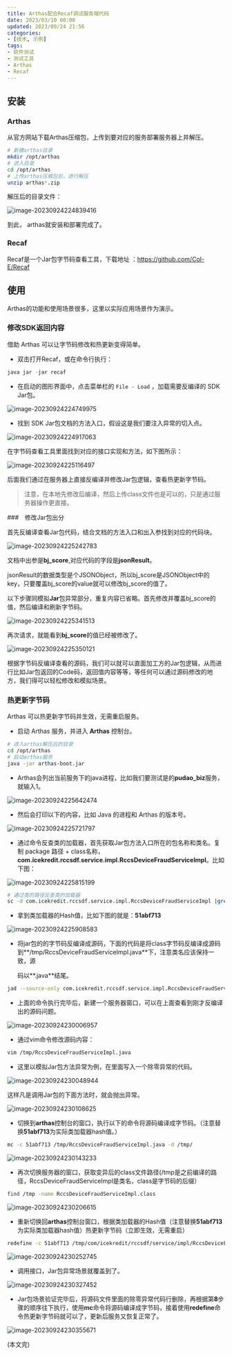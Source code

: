 ```yaml
---
title: Arthas配合Recaf调试服务端代码
date: 2023/03/10 00:00
updated: 2023/09/24 21:56
categories:
- [技术, 示例]
tags:
- 软件测试
- 测试工具
- Arthas
- Recaf
---
```


## 安装

### Arthas

从官方网站下载Arthas压缩包，上传到要对应的服务部署服务器上并解压。

```sh
# 新建arthas目录
mkdir /opt/arthas
# 进入目录
cd /opt/arthas
# 上传arthas压缩包后，进行解压
unzip arthas*.zip
```

解压后的目录文件：

![image-20230924224839416](./assets/image-20230924224839416.png)

到此，  arthas就安装和部署完成了。

### Recaf

Recaf是一个Jar包字节码查看工具，下载地址 ：https://github.com/Col-E/Recaf



## 使用

Arthas的功能和使用场景很多，这里以实际应用场景作为演示。



### 修改SDK返回内容

借助 Arthas 可以让字节码修改和热更新变得简单。

- 双击打开Recaf，或在命令行执行：


```java
java jar -jar recaf
```

- 在启动的图形界面中，点击菜单栏的 `File - Load` ，加载需要反编译的 SDK Jar包。

![image-20230924224749975](./assets/image-20230924224749975.png)

- 找到 SDK Jar包文档的方法入口，假设这是我们要注入异常的切入点。

![image-20230924224917063](./assets/image-20230924224917063.png)

在字节码查看工具里面找到对应的接口实现和方法，如下图所示：

![image-20230924225116497](./assets/image-20230924225116497.png)

后面我们通过在服务器上直接反编译并修改Jar包逻辑，查看热更新字节码。

>  注意，在本地先修改后编译，然后上传class文件也是可以的，只是通过服务器操作更直接。



###　修改Jar包出分

首先反编译查看Jar包代码，结合文档的方法入口和出入参找到对应的代码块。

![image-20230924225242783](./assets/image-20230924225242783.png)

文档中出参是**bj_score**,对应代码的字段是**jsonResult**。

jsonResult的数据类型是个JSONObject，所以bj_score是JSONObject中的key，只要覆盖bj_score的value就可以修改bj_score的值了。

以下步骤同模拟**Jar**包异常部分，重复内容已省略。首先修改并覆盖bj_score的值，然后编译和刷新字节码。

![image-20230924225341513](./assets/image-20230924225341513.png)

再次请求，就能看到**bj_score**的值已经被修改了。

![image-20230924225350121](./assets/image-20230924225350121.png)

根据字节码反编译查看的源码，我们可以就可以直面加工方的Jar包逻辑，从而进行比如Jar包返回的Code码，返回值内容等等，等任何可以通过源码修改的地方，我们得可以轻松修改和模拟场景。

### 热更新字节码

Arthas 可以热更新字节码并生效，无需重启服务。

- 启动 Arthas 服务，并进入 **Arthas** 控制台。

```sh
# 进入arthas解压后的目录
cd /opt/arthas
# 启动arthas服务
java -jar arthas-boot.jar
```

- Arthas会列出当前服务下的java进程，比如我们要测试是的**pudao_biz**服务，就输入1。

![image-20230924225642474](./assets/image-20230924225642474.png)

- 然后会打印以下的内容，比如 Java 的进程和 Arthas 的版本号。

![image-20230924225721797](./assets/image-20230924225721797.png)

- 通过命令反查类的加载器，首先获取Jar包方法入口所在的包名称和类名。复制 package 路径 + class名称，**com.icekredit.rccsdf.service.impl.RccsDeviceFraudServiceImpl**。比如下图：

![image-20230924225815199](./assets/image-20230924225815199.png)

 ```sh
 # 通过类的路径反查类的加载器
 sc -d com.icekredit.rccsdf.service.impl.RccsDeviceFraudServiceImpl |grep classLoaderHash
 ```

- 拿到类加载器的Hash值，比如下图的就是：**51abf713**

![image-20230924225908583](./assets/image-20230924225908583.png) 

- 将jar包的的字节码反编译成源码，下面的代码是将class字节码反编译成源码到**/tmp/RccsDeviceFraudServiceImpl.java**下，注意类名应该保持一致，源

  码以**.java**结尾。

```sh
jad --source-only com.icekredit.rccsdf.service.impl.RccsDeviceFraudServiceImpl > /tmp/RccsDeviceFraudServiceImpl.java
```

- 上面的命令执行完毕后，新建一个服务器窗口，可以在上面查看到刚才反编译出的源码问题。

 ![image-20230924230006957](./assets/image-20230924230006957.png)

- 通过vim命令修改源码内容：

```sh
vim /tmp/RccsDeviceFraudServiceImpl.java
```

- 这里以模拟Jar包方法异常为例，在里面写入一个除零异常的代码。

![image-20230924230048944](./assets/image-20230924230048944.png)

这样凡是调用Jar包的下面方法时，就会抛出异常。

![image-20230924230108625](./assets/image-20230924230108625.png)

- 切换到**arthas**控制台的窗口，执行以下的命令将源码编译成字节码。（注意替换**51abf713**为实际类加载器hash值。）

```sh
mc -c 51abf713 /tmp/RccsDeviceFraudServiceImpl.java -d /tmp/
```

![image-20230924230143233](./assets/image-20230924230143233.png)

- 再次切换服务器的窗口，获取变异后的class文件路径(/tmp是之前编译的路径，RccsDeviceFraudServiceImpl是类名，class是字节码的后缀） 

```sh
find /tmp -name RccsDeviceFraudServiceImpl.class
```

![image-20230924230206615](./assets/image-20230924230206615.png)



- 重新切换回**arthas**控制台窗口，根据类加载器的Hash值（注意替换**51abf713**为实际类加载器hash值）热更新字节码（立即生效，无需重启）

```sh
redefine -c 51abf713 /tmp/com/icekredit/rccsdf/service/impl/RccsDeviceFraudServiceImpl.class
```

![image-20230924230252745](./assets/image-20230924230252745.png)

- 调用接口，Jar包异常场景就覆盖到了。

![image-20230924230327452](./assets/image-20230924230327452.png)

- Jar包场景验证完毕后，将源码文件里面的除零异常代码行删除，再根据第**8**步骤的顺序往下执行，使用**mc**命令将源码编译成字节码，接着使用**redefine**命令热更新字节码就可以了，更新后服务又恢复正常了。

![image-20230924230355671](./assets/image-20230924230355671.png)

(本文完)